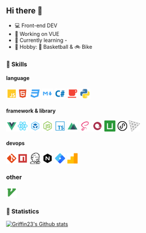 ## Hi there 👋

- 💻 Front-end DEV
- 🔭 Working on VUE
- 🌱 Currently learning -
- 🎁 Hobby: 🏀 Basketball & 🚲 Bike

### 🚀 Skills

#### language
<img src="https://raw.githubusercontent.com/Griffin23/Griffin23/main/img/icon/javascript.png" alt="js" width="30"/><img src="https://raw.githubusercontent.com/Griffin23/Griffin23/main/img/icon/html.png" alt="html" width="30"/>
<img src="https://raw.githubusercontent.com/Griffin23/Griffin23/main/img/icon/css.png" alt="css" width="30"/>
<img src="https://raw.githubusercontent.com/Griffin23/Griffin23/main/img/icon/markdown.png" alt="markdown" width="30"/>
<img src="https://raw.githubusercontent.com/Griffin23/Griffin23/main/img/icon/csharp.png" alt="csharp" width="30"/>
<img src="https://raw.githubusercontent.com/Griffin23/Griffin23/main/img/icon/java.png" alt="java" width="30"/>
<img src="https://raw.githubusercontent.com/Griffin23/Griffin23/main/img/icon/python.png" alt="python" width="30"/>

#### framework & library
<img src="https://raw.githubusercontent.com/Griffin23/Griffin23/main/img/icon/vue.png" alt="vue" width="30"/><img src="https://raw.githubusercontent.com/Griffin23/Griffin23/main/img/icon/react.png" alt="react" width="30"/>
<img src="https://raw.githubusercontent.com/Griffin23/Griffin23/main/img/icon/webpack.png" alt="webpack" width="30"/>
<img src="https://raw.githubusercontent.com/Griffin23/Griffin23/main/img/icon/nodejs.png" alt="nodejs" width="30"/>
<img src="https://raw.githubusercontent.com/Griffin23/Griffin23/main/img/icon/typescript.png" alt="typescript" width="30"/>
<img src="https://raw.githubusercontent.com/Griffin23/Griffin23/main/img/icon/nuxt.png" alt="nuxt" width="30"/>
<img src="https://raw.githubusercontent.com/Griffin23/Griffin23/main/img/icon/sass.png" alt="sass" width="30"/>
<img src="https://raw.githubusercontent.com/Griffin23/Griffin23/main/img/icon/echarts.png" alt="sass" width="30" height="30"/>
<img src="https://raw.githubusercontent.com/Griffin23/Griffin23/main/img/icon/uniapp.png" alt="uni-app" width="30"/>
<img src="https://raw.githubusercontent.com/Griffin23/Griffin23/main/img/icon/wechat-mini-program.png" alt="wechat-mini-program" width="30"/>
<img src="https://raw.githubusercontent.com/Griffin23/Griffin23/main/img/icon/threejs.png" alt="threejs" width="30" height="30"/>

#### devops
<img src="https://raw.githubusercontent.com/Griffin23/Griffin23/main/img/icon/git.png" alt="git" width="30"/><img src="https://raw.githubusercontent.com/Griffin23/Griffin23/main/img/icon/npm.png" alt="npm" width="30"/>
<img src="https://raw.githubusercontent.com/Griffin23/Griffin23/main/img/icon/jenkins.png" alt="jenkins" width="30"/>
<img src="https://raw.githubusercontent.com/Griffin23/Griffin23/main/img/icon/nginx.png" alt="nginx" width="30"/>
<img src="https://raw.githubusercontent.com/Griffin23/Griffin23/main/img/icon/google-tag-manager.png" alt="google tag manager" width="30"/>
<img src="https://raw.githubusercontent.com/Griffin23/Griffin23/main/img/icon/ga.png" alt="google analytics" width="30"/>

### other
<img src="https://raw.githubusercontent.com/Griffin23/Griffin23/main/img/icon/vim.png" alt="vim" width="30"/>

### 🤔 Statistics
[![Griffin23's Github stats](https://github-readme-stats.vercel.app/api?username=Griffin23&count_private=true&show_icons=true)](https://github.com/anuraghazra/github-readme-stats)


<!--
**Griffin23/Griffin23** is a ✨ _special_ ✨ repository because its `README.md` (this file) appears on your GitHub profile.

Here are some ideas to get you started:

- 🔭 I’m currently working on ...
- 🌱 I’m currently learning ...
- 👯 I’m looking to collaborate on ...
- 🤔 I’m looking for help with ...
- 💬 Ask me about ...
- 📫 How to reach me: ...
- 😄 Pronouns: ...
- ⚡ Fun fact: ...
-->
